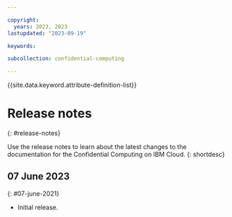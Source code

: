 ```yaml
---

copyright:
  years: 2023, 2023
lastupdated: "2023-09-19"

keywords: 

subcollection: confidential-computing

---
```


{{site.data.keyword.attribute-definition-list}}

# Release notes
{: #release-notes}

Use the release notes to learn about the latest changes to the documentation for the Confidential Computing on IBM Cloud.
{: shortdesc}



## 07 June 2023
{: #07-june-2021}

* Initial release.
